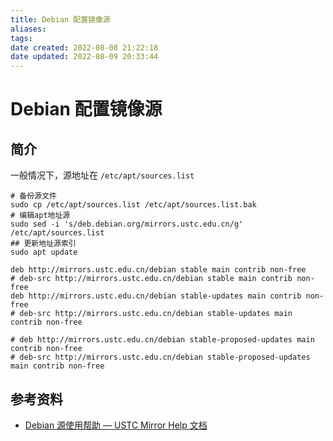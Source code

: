 ```yaml
---
title: Debian 配置镜像源
aliases: 
tags: 
date created: 2022-08-08 21:22:18
date updated: 2022-08-09 20:33:44
---
```


# Debian 配置镜像源

## 简介

一般情况下，源地址在 `/etc/apt/sources.list`

```shell
# 备份源文件
sudo cp /etc/apt/sources.list /etc/apt/sources.list.bak
# 编辑apt地址源
sudo sed -i 's/deb.debian.org/mirrors.ustc.edu.cn/g' /etc/apt/sources.list
## 更新地址源索引
sudo apt update
```

```shell
deb http://mirrors.ustc.edu.cn/debian stable main contrib non-free
# deb-src http://mirrors.ustc.edu.cn/debian stable main contrib non-free
deb http://mirrors.ustc.edu.cn/debian stable-updates main contrib non-free
# deb-src http://mirrors.ustc.edu.cn/debian stable-updates main contrib non-free

# deb http://mirrors.ustc.edu.cn/debian stable-proposed-updates main contrib non-free
# deb-src http://mirrors.ustc.edu.cn/debian stable-proposed-updates main contrib non-free
```

## 参考资料

- [Debian 源使用帮助 — USTC Mirror Help 文档](https://mirrors.ustc.edu.cn/help/debian.html)
